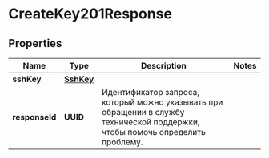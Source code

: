 

# CreateKey201Response


## Properties

| Name | Type | Description | Notes |
|------------ | ------------- | ------------- | -------------|
|**sshKey** | [**SshKey**](SshKey.md) |  |  |
|**responseId** | **UUID** | Идентификатор запроса, который можно указывать при обращении в службу технической поддержки, чтобы помочь определить проблему. |  |



